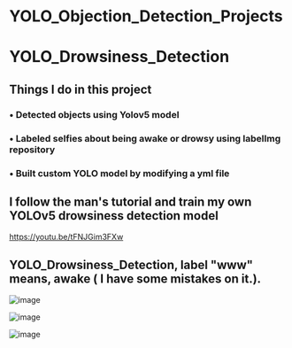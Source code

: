 # YOLO_Objection_Detection_Projects



# YOLO_Drowsiness_Detection

## Things I do in this project 

### • Detected objects using Yolov5 model

### • Labeled selfies about being awake or drowsy using labelImg repository

### • Built custom YOLO model by modifying a yml file

## I follow the man's tutorial and train my own YOLOv5 drowsiness detection model 

https://youtu.be/tFNJGim3FXw

## YOLO_Drowsiness_Detection, label "www" means, awake ( I have some mistakes on it.).

![image](https://user-images.githubusercontent.com/76461262/140005734-b52e9344-d3ca-434e-b93d-eb5f921cd1f0.png)

![image](https://user-images.githubusercontent.com/76461262/140005738-1c21a654-54d7-4158-b33b-18a27db886eb.png)

![image](https://user-images.githubusercontent.com/76461262/140005746-8dac486a-64a8-413e-af30-8f24f35e1365.png)

